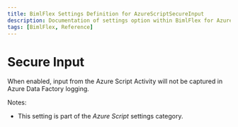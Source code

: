 ```yaml
---
title: BimlFlex Settings Definition for AzureScriptSecureInput
description: Documentation of settings option within BimlFlex for AzureScriptSecureInput
tags: [BimlFlex, Reference]
---
```


# Secure Input

When enabled, input from the Azure Script Activity will not be captured in Azure Data Factory logging.

Notes:

* This setting is part of the *Azure Script* settings category.

